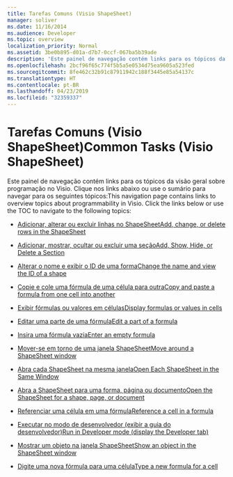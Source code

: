 ```yaml
---
title: Tarefas Comuns (Visio ShapeSheet)
manager: soliver
ms.date: 11/16/2014
ms.audience: Developer
ms.topic: overview
localization_priority: Normal
ms.assetid: 3be0b895-d01a-d7b7-0ccf-067ba5b39ade
description: 'Este painel de navegação contém links para os tópicos da visão geral sobre programação no Visio. Clique nos links abaixo ou use o sumário para navegar para os seguintes tópicos:'
ms.openlocfilehash: 2bcf96f65c774f5b5a5e0534d75ea9605a523fed
ms.sourcegitcommit: 8fe462c32b91c87911942c188f3445e85a54137c
ms.translationtype: HT
ms.contentlocale: pt-BR
ms.lasthandoff: 04/23/2019
ms.locfileid: "32359337"
---
```

# <a name="common-tasks-visio-shapesheet"></a><span data-ttu-id="5e370-104">Tarefas Comuns (Visio ShapeSheet)</span><span class="sxs-lookup"><span data-stu-id="5e370-104">Common Tasks (Visio ShapeSheet)</span></span>

<span data-ttu-id="5e370-p102">Este painel de navegação contém links para os tópicos da visão geral sobre programação no Visio. Clique nos links abaixo ou use o sumário para navegar para os seguintes tópicos:</span><span class="sxs-lookup"><span data-stu-id="5e370-p102">This navigation page contains links to overview topics about programmability in Visio. Click the links below or use the TOC to navigate to the following topics:</span></span>
  
- [<span data-ttu-id="5e370-107">Adicionar, alterar ou excluir linhas no ShapeSheet</span><span class="sxs-lookup"><span data-stu-id="5e370-107">Add, change, or delete rows in the ShapeSheet</span></span>](add-change-or-delete-rows-in-the-shapesheet.md)
    
- [<span data-ttu-id="5e370-108">Adicionar, mostrar, ocultar ou excluir uma seção</span><span class="sxs-lookup"><span data-stu-id="5e370-108">Add, Show, Hide, or Delete a Section</span></span>](add-show-hide-or-delete-a-section.md)
    
- [<span data-ttu-id="5e370-109">Alterar o nome e exibir o ID de uma forma</span><span class="sxs-lookup"><span data-stu-id="5e370-109">Change the name and view the ID of a shape</span></span>](change-the-name-and-view-the-id-of-a-shape.md)
    
- [<span data-ttu-id="5e370-110">Copie e cole uma fórmula de uma célula para outra</span><span class="sxs-lookup"><span data-stu-id="5e370-110">Copy and paste a formula from one cell into another</span></span>](copy-and-paste-a-formula-from-one-cell-into-another.md)
    
- [<span data-ttu-id="5e370-111">Exibir fórmulas ou valores em células</span><span class="sxs-lookup"><span data-stu-id="5e370-111">Display formulas or values in cells</span></span>](display-formulas-or-values-in-cells.md)
    
- [<span data-ttu-id="5e370-112">Editar uma parte de uma fórmula</span><span class="sxs-lookup"><span data-stu-id="5e370-112">Edit a part of a formula</span></span>](edit-a-part-of-a-formula.md)
    
- [<span data-ttu-id="5e370-113">Insira uma fórmula vazia</span><span class="sxs-lookup"><span data-stu-id="5e370-113">Enter an empty formula</span></span>](enter-an-empty-formula.md)
    
- [<span data-ttu-id="5e370-114">Mover-se em torno de uma janela ShapeSheet</span><span class="sxs-lookup"><span data-stu-id="5e370-114">Move around a ShapeSheet window</span></span>](move-around-a-shapesheet-window.md)
    
- [<span data-ttu-id="5e370-115">Abra cada ShapeSheet na mesma janela</span><span class="sxs-lookup"><span data-stu-id="5e370-115">Open Each ShapeSheet in the Same Window</span></span>](open-each-shapesheet-in-the-same-window.md)
    
- [<span data-ttu-id="5e370-116">Abra a ShapeSheet para uma forma, página ou documento</span><span class="sxs-lookup"><span data-stu-id="5e370-116">Open the ShapeSheet for a shape, page, or document</span></span>](open-the-shapesheet-for-a-shape-page-or-document.md)
    
- [<span data-ttu-id="5e370-117">Referenciar uma célula em uma fórmula</span><span class="sxs-lookup"><span data-stu-id="5e370-117">Reference a cell in a formula</span></span>](reference-a-cell-in-a-formula.md)
    
- [<span data-ttu-id="5e370-118">Executar no modo de desenvolvedor (exibir a guia do desenvolvedor)</span><span class="sxs-lookup"><span data-stu-id="5e370-118">Run in Developer mode (display the Developer tab)</span></span>](run-in-developer-mode-display-the-developer-tab.md)
    
- [<span data-ttu-id="5e370-119">Mostrar um objeto na janela ShapeSheet</span><span class="sxs-lookup"><span data-stu-id="5e370-119">Show an object in the ShapeSheet window</span></span>](show-an-object-in-the-shapesheet-window.md)
    
- [<span data-ttu-id="5e370-120">Digite uma nova fórmula para uma célula</span><span class="sxs-lookup"><span data-stu-id="5e370-120">Type a new formula for a cell</span></span>](type-a-new-formula-for-a-cell.md)
    

